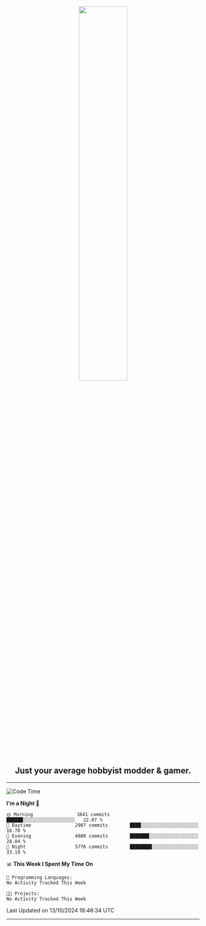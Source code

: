 <div align="center">
  <a href="https://apexmodder.xyz/"><img width="50%" height="50%" src="https://i.imgur.com/pc4HkGz.png"></a>
</div>
<h2 align="center">Just your average hobbyist modder & gamer.</h2>

---

<!--START_SECTION:waka-->
![Code Time](http://img.shields.io/badge/Code%20Time-1%2C478%20hrs%2039%20mins-blue)

**I'm a Night 🦉** 

```text
🌞 Morning                3841 commits        ██████░░░░░░░░░░░░░░░░░░░   22.07 % 
🌆 Daytime                2907 commits        ████░░░░░░░░░░░░░░░░░░░░░   16.70 % 
🌃 Evening                4880 commits        ███████░░░░░░░░░░░░░░░░░░   28.04 % 
🌙 Night                  5776 commits        ████████░░░░░░░░░░░░░░░░░   33.19 % 
```


📊 **This Week I Spent My Time On** 

```text
💬 Programming Languages: 
No Activity Tracked This Week

🐱‍💻 Projects: 
No Activity Tracked This Week
```


 Last Updated on 13/10/2024 18:46:34 UTC
<!--END_SECTION:waka-->

---
